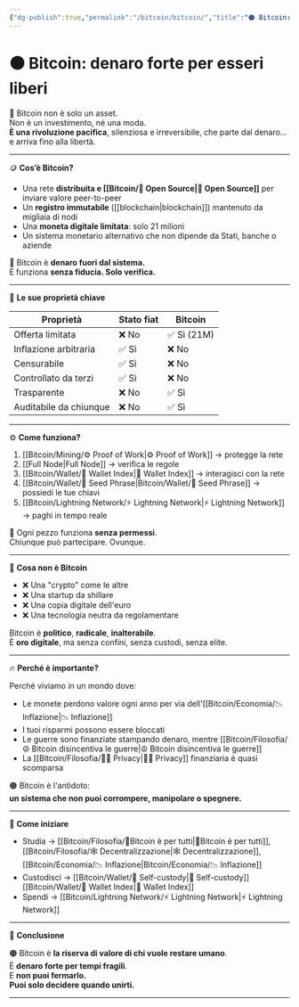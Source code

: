 ```yaml
---
{"dg-publish":true,"permalink":"/bitcoin/bitcoin/","title":"🟠 Bitcoin: denaro forte per esseri liberi","tags":["Bitcoin","Libertà","Sovranità","Denaro","ProofOfWork","SelfCustody"]}
---
```



# 🟠 Bitcoin: denaro forte per esseri liberi

🧱 Bitcoin non è solo un asset.  
Non è un investimento, né una moda.  
**È una rivoluzione pacifica**, silenziosa e irreversibile, che parte dal denaro…  
e arriva fino alla libertà.

---

🪙 **Cos’è Bitcoin?**

- Una rete **distribuita e [[Bitcoin/🧬 Open Source\|🧬 Open Source]]** per inviare valore peer-to-peer  
- Un **registro immutabile** ([[blockchain\|blockchain]]) mantenuto da migliaia di nodi
- Una **moneta digitale limitata**: solo 21 milioni  
- Un sistema monetario alternativo che non dipende da Stati, banche o aziende

🎯 Bitcoin è **denaro fuori dal sistema.**  
E funziona **senza fiducia. Solo verifica.**

---

🔐 **Le sue proprietà chiave**

| Proprietà           | Stato fiat       | Bitcoin         |
|---------------------|------------------|-----------------|
| Offerta limitata    | ❌ No            | ✅ Sì (21M)      |
| Inflazione arbitraria| ✅ Sì            | ❌ No           |
| Censurabile         | ✅ Sì            | ❌ No           |
| Controllato da terzi| ✅ Sì            | ❌ No           |
| Trasparente         | ❌ No            | ✅ Sì           |
| Auditabile da chiunque| ❌ No          | ✅ Sì           |

---

⚙️ **Come funziona?**

1. [[Bitcoin/Mining/⚙️  Proof of Work\|⚙️  Proof of Work]] → protegge la rete  
2. [[Full Node\|Full Node]] → verifica le regole  
3. [[Bitcoin/Wallet/🧭 Wallet Index\|🧭 Wallet Index]] → interagisci con la rete  
4. [[Bitcoin/Wallet/🧠 Seed Phrase\|Bitcoin/Wallet/🧠 Seed Phrase]] → possiedi le tue chiavi  
5. [[Bitcoin/Lightning Network/⚡ Lightning Network\|⚡ Lightning Network]] → paghi in tempo reale

🎯 Ogni pezzo funziona **senza permessi**.  
Chiunque può partecipare. Ovunque.

---

🚫 **Cosa non è Bitcoin**

- ❌ Una "crypto" come le altre  
- ❌ Una startup da shillare  
- ❌ Una copia digitale dell'euro  
- ❌ Una tecnologia neutra da regolamentare

Bitcoin è **politico**, **radicale**, **inalterabile**.  
È **oro digitale**, ma senza confini, senza custodi, senza elite.

---

🔥 **Perché è importante?**

Perché viviamo in un mondo dove:

- Le monete perdono valore ogni anno per via dell'[[Bitcoin/Economia/📉 Inflazione\|📉 Inflazione]]
- I tuoi risparmi possono essere bloccati  
- Le guerre sono finanziate stampando denaro, mentre [[Bitcoin/Filosofia/☮️ Bitcoin disincentiva le guerre\|☮️ Bitcoin disincentiva le guerre]]
- La [[Bitcoin/Filosofia/🕵️‍♂️ Privacy\|🕵️‍♂️ Privacy]] finanziaria è quasi scomparsa

🟠 Bitcoin è l'antidoto:  
**un sistema che non puoi corrompere, manipolare o spegnere.**

---

👣 **Come iniziare**

- Studia → [[Bitcoin/Filosofia/🗽Bitcoin è per tutti\|🗽Bitcoin è per tutti]], [[Bitcoin/Filosofia/🕸️ Decentralizzazione\|🕸️ Decentralizzazione]], [[Bitcoin/Economia/📉 Inflazione\|Bitcoin/Economia/📉 Inflazione]]  
- Custodisci → [[Bitcoin/Wallet/🔐 Self-custody\|🔐 Self-custody]] [[Bitcoin/Wallet/🧭 Wallet Index\|🧭 Wallet Index]]
- Spendi → [[Bitcoin/Lightning Network/⚡ Lightning Network\|⚡ Lightning Network]]
---

📜 **Conclusione**

🟠 Bitcoin è **la riserva di valore di chi vuole restare umano**.  
È **denaro forte per tempi fragili**.  
E **non puoi fermarlo.  
Puoi solo decidere quando unirti.**

---
